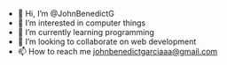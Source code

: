 - 👋 Hi, I’m @JohnBenedictG
- 👀 I’m interested in computer things
- 🌱 I’m currently learning programming 
- 💞️ I’m looking to collaborate on web development
- 📫 How to reach me johnbenedictgarciaaa@gmail.com

<!---
JohnBenedictG/JohnBenedictG is a ✨ special ✨ repository because its `README.md` (this file) appears on your GitHub profile.
You can click the Preview link to take a look at your changes.
--->

